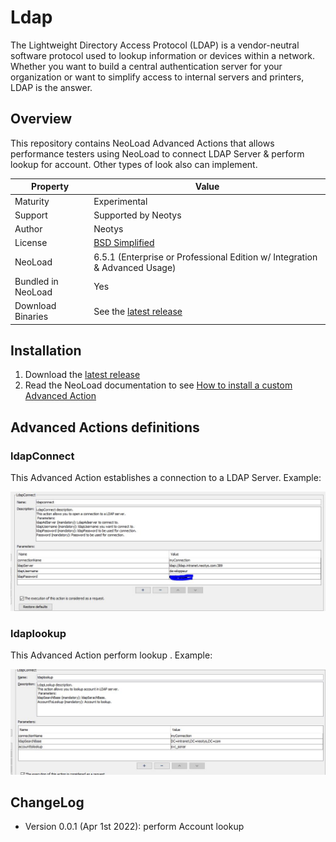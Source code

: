 # Ldap
The Lightweight Directory Access Protocol (LDAP) is a vendor-neutral software protocol used to lookup information or devices within a network. Whether you want to build a
central authentication server for your organization or want to simplify access to internal servers and printers, LDAP is the answer.

## Overview

This repository contains NeoLoad Advanced Actions that allows performance testers using NeoLoad to connect LDAP Server & perform lookup for account.
 Other types of look also can implement.

| Property           | Value                                                                         |
|--------------------|-------------------------------------------------------------------------------|
| Maturity           | Experimental                                                                  |
| Support            | Supported by Neotys                                                           |
| Author             | Neotys                                                                        |
| License            | [BSD Simplified](https://www.neotys.com/documents/legal/bsd-neotys.txt)       |
| NeoLoad            | 6.5.1 (Enterprise or Professional Edition w/ Integration & Advanced Usage)    |
| Bundled in NeoLoad | Yes                                                                           |
| Download Binaries  | See the [latest release](https://github.com/Neotys-Labs/Ldap/releases/tag/ldap-0.0.1) |


## Installation

1. Download the [latest release](https://github.com/Neotys-Labs/Ldap/releases/tag/ldap-0.0.1)
1. Read the NeoLoad documentation to
   see [How to install a custom Advanced Action](https://www.neotys.com/documents/doc/neoload/latest/en/html/#25928.htm)

## Advanced Actions definitions
### ldapConnect

This Advanced Action establishes a connection to a LDAP Server.
Example:
<p align="center"><img src="/screenshots/connect.png" alt="Connect" /></p>

### ldaplookup

This Advanced Action perform lookup .
Example:
<p align="center"><img src="/screenshots/Lookup.jpg" alt="lookup" /></p>

## ChangeLog

* Version 0.0.1 (Apr 1st 2022): perform Account lookup

